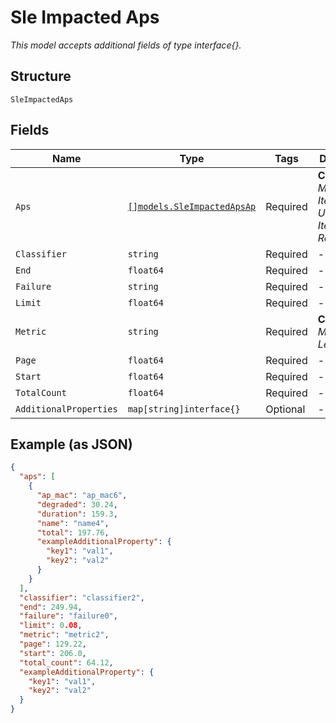 
# Sle Impacted Aps

*This model accepts additional fields of type interface{}.*

## Structure

`SleImpactedAps`

## Fields

| Name | Type | Tags | Description |
|  --- | --- | --- | --- |
| `Aps` | [`[]models.SleImpactedApsAp`](../../doc/models/sle-impacted-aps-ap.md) | Required | **Constraints**: *Minimum Items*: `1`, *Unique Items Required* |
| `Classifier` | `string` | Required | - |
| `End` | `float64` | Required | - |
| `Failure` | `string` | Required | - |
| `Limit` | `float64` | Required | - |
| `Metric` | `string` | Required | **Constraints**: *Minimum Length*: `1` |
| `Page` | `float64` | Required | - |
| `Start` | `float64` | Required | - |
| `TotalCount` | `float64` | Required | - |
| `AdditionalProperties` | `map[string]interface{}` | Optional | - |

## Example (as JSON)

```json
{
  "aps": [
    {
      "ap_mac": "ap_mac6",
      "degraded": 30.24,
      "duration": 159.3,
      "name": "name4",
      "total": 197.76,
      "exampleAdditionalProperty": {
        "key1": "val1",
        "key2": "val2"
      }
    }
  ],
  "classifier": "classifier2",
  "end": 249.94,
  "failure": "failure0",
  "limit": 0.08,
  "metric": "metric2",
  "page": 129.22,
  "start": 206.0,
  "total_count": 64.12,
  "exampleAdditionalProperty": {
    "key1": "val1",
    "key2": "val2"
  }
}
```

